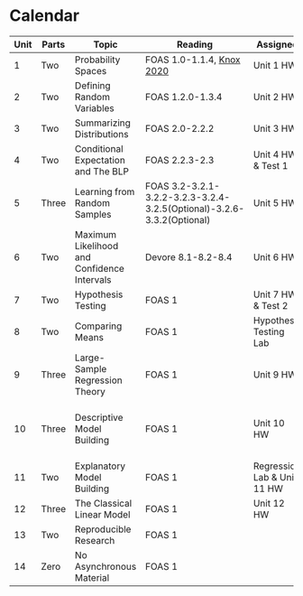# Calendar 

| Unit | Parts | Topic                                       | Reading                                                                                     | Assigned                    | Due                                |
|------|-------|---------------------------------------------|---------------------------------------------------------------------------------------------|-----------------------------|------------------------------------|
| 1    | Two   | Probability Spaces                          | FOAS 1.0-1.1.4, [Knox 2020](https://github.com/mids-w203/reading/blob/master/knox.2020.pdf) | Unit 1 HW                   |                                    |
| 2    | Two   | Defining Random Variables                   | FOAS 1.2.0-1.3.4                                                                            | Unit 2 HW                   | Unit 1 HW                          |
| 3    | Two   | Summarizing Distributions                   | FOAS 2.0-2.2.2                                                                              | Unit 3 HW                   | Unit 2 HW                          |
| 4    | Two   | Conditional Expectation and The BLP         | FOAS 2.2.3-2.3                                                                              | Unit 4 HW & Test 1          | Unit 3 HW                          |
| 5    | Three | Learning from Random Samples                | FOAS 3.2-3.2.1-3.2.2-3.2.3-3.2.4-3.2.5(Optional)-3.2.6-3.3.2(Optional)                      | Unit 5 HW                   | Unit 4 HW & Test 1                 |
| 6    | Two   | Maximum Likelihood and Confidence Intervals | Devore 8.1-8.2-8.4                                                                          | Unit 6 HW                   | Unit 5 HW                          |
| 7    | Two   | Hypothesis Testing                          | FOAS 1                                                                                      | Unit 7 HW & Test 2          | Unit 6 HW                          |
| 8    | Two   | Comparing Means                             | FOAS 1                                                                                      | Hypothesis Testing Lab      | Unit 7 HW & Test 2                 |
| 9    | Three | Large-Sample Regression Theory              | FOAS 1                                                                                      | Unit 9 HW                   |                                    |
| 10   | Three | Descriptive Model Building                  | FOAS 1                                                                                      | Unit 10 HW                  | Unit 9 HW & Hypothesis Testing Lab |
| 11   | Two   | Explanatory Model Building                  | FOAS 1                                                                                      | Regression Lab & Unit 11 HW | Unit 10 HW                         |
| 12   | Three | The Classical Linear Model                  | FOAS 1                                                                                      | Unit 12 HW                  | Unit 11 HW                         |
| 13   | Two   | Reproducible Research                       | FOAS 1                                                                                      |                             | Unit 12 HW                         |
| 14   | Zero  | No Asynchronous Material                    | FOAS 1                                                                                      |                             | Regression Lab                     |
